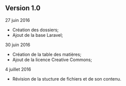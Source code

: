 ## Version 1.0
27 juin 2016
* Création des dossiers;
* Ajout de la base Laravel;

30 juin 2016
* Création de la table des matières;
* Ajout de la licence Creative Commons;

4 juillet 2016
* Révision de la stucture de fichiers et de son contenu.
